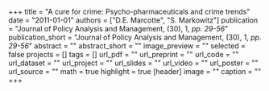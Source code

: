+++
title = "A cure for crime: Psycho-pharmaceuticals and crime trends"
date = "2011-01-01"
authors = ["D.E. Marcotte", "S. Markowitz"]
publication = "Journal of Policy Analysis and Management, (30), 1, _pp. 29-56_"
publication_short = "Journal of Policy Analysis and Management, (30), 1, _pp. 29-56_"
abstract = ""
abstract_short = ""
image_preview = ""
selected = false
projects = []
tags = []
url_pdf = ""
url_preprint = ""
url_code = ""
url_dataset = ""
url_project = ""
url_slides = ""
url_video = ""
url_poster = ""
url_source = ""
math = true
highlight = true
[header]
image = ""
caption = ""
+++
